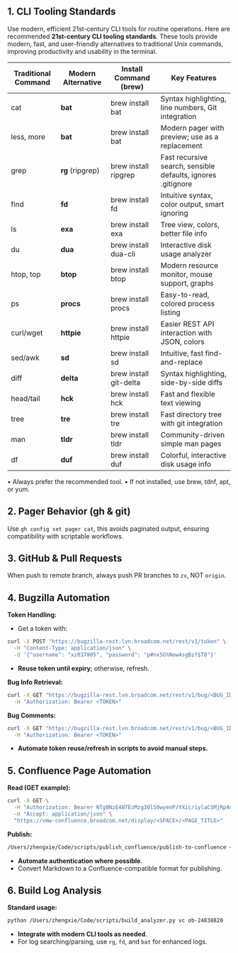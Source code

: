 ## 1. CLI Tooling Standards
Use modern, efficient 21st-century CLI tools for routine operations.
Here are recommended **21st-century CLI tooling standards**. 
These tools provide modern, fast, and user-friendly alternatives to traditional Unix commands,
improving productivity and usability in the terminal.

| Traditional Command | Modern Alternative | Install Command (brew) | Key Features                                                 |
|---------------------|--------------------|------------------------|--------------------------------------------------------------|
| cat                 | **bat**            | brew install bat       | Syntax highlighting, line numbers, Git integration           |
| less, more          | **bat**            | brew install bat       | Modern pager with preview; use as a replacement              |
| grep                | **rg** (ripgrep)   | brew install ripgrep   | Fast recursive search, sensible defaults, ignores .gitignore |
| find                | **fd**             | brew install fd        | Intuitive syntax, color output, smart ignoring               |
| ls                  | **exa**            | brew install exa       | Tree view, colors, better file info                          |
| du                  | **dua**            | brew install dua-cli   | Interactive disk usage analyzer                              |
| htop, top           | **btop**           | brew install btop      | Modern resource monitor, mouse support, graphs               |
| ps                  | **procs**          | brew install procs     | Easy-to-read, colored process listing                        |
| curl/wget           | **httpie**         | brew install httpie    | Easier REST API interaction with JSON, colors                |
| sed/awk             | **sd**             | brew install sd        | Intuitive, fast find-and-replace                             |
| diff                | **delta**          | brew install git-delta | Syntax highlighting, side-by-side diffs                      |
| head/tail           | **hck**            | brew install hck       | Fast and flexible text viewing                               |
| tree                | **tre**            | brew install tre       | Fast directory tree with git integration                     |
| man                 | **tldr**           | brew install tldr      | Community-driven simple man pages                            |
| df                  | **duf**            | brew install duf       | Colorful, interactive disk usage info                        |
•	Always prefer the recommended tool.
•	If not installed, use brew, tdnf, apt, or yum.


## 2. Pager Behavior (gh & git) 
Use `gh config set pager cat`,  this avoids paginated output, ensuring compatibility with scriptable workflows.

## 3. GitHub & Pull Requests
When push to remote branch, always push PR branches to `zx`, NOT `origin`.

## 4. Bugzilla Automation

**Token Handling:**

- Get a token with:

```sh
curl -X POST "https://bugzilla-rest.lvn.broadcom.net/rest/v1/token" \
  -H "Content-Type: application/json" \
  -d '{"username": "xz037905", "password": "p#nx5G%Now4sgBzf$T8"}'
```
- **Reuse token until expiry**; otherwise, refresh.

**Bug Info Retrieval:**

```sh
curl -X GET "https://bugzilla-rest.lvn.broadcom.net/rest/v1/bug/<BUG_ID>" \
  -H "Authorization: Bearer <TOKEN>"
```

**Bug Comments:**

```sh
curl -X GET "https://bugzilla-rest.lvn.broadcom.net/rest/v1/bug/<BUG_ID>/getcomment" \
  -H "Authorization: Bearer <TOKEN>"
```
- **Automate token reuse/refresh in scripts to avoid manual steps.**

##  5. Confluence Page Automation

**Read (GET example):**

```sh
curl -X GET \
  -H "Authorization: Bearer NTg0NzE4NTEzMzg3OlS0wyenP/YXic/iylaCSMjRp4u2" \
  -H "Accept: application/json" \
  "https://vmw-confluence.broadcom.net/display/<SPACE>/<PAGE_TITLE>"
```

**Publish:**

```sh
/Users/zhengxie/Code/scripts/publish_confluence/publish-to-confluence <args>
```
- **Automate authentication where possible**.
- Convert Markdown to a Confluence-compatible format for publishing.

## 6. Build Log Analysis

**Standard usage:**

```sh
python /Users/zhengxie/Code/scripts/build_analyzer.py vc ob-24838820
```
- **Integrate with modern CLI tools as needed**.
- For log searching/parsing, use `rg`, `fd`, and `bat` for enhanced logs.
